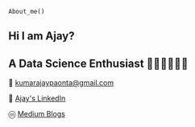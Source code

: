 `About_me()`

## Hi I am Ajay?
## A Data Science Enthusiast 👨🏻‍💻👨🏻‍💻

📧 kumarajaypaonta@gmail.com

🔗 [Ajay's LinkedIn](https://www.linkedin.com/in/ajay-kumar-72ba861b8/)

ⓜ [Medium Blogs](https://medium.com/@kumarajaypaonta)

 

